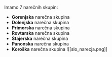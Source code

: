 Imamo 7 narečnih skupin:
- **Gorenjska** narečna skupina
- **Dolenjska** narečna skupina
- **Primorska** narečna skupina
- **Rovtarska** narečna skupina
- **Štajerska** narečna skupina
- **Panonska** narečna skupina
- **Koroška** narečna skupina
![[slo_narecja.png]]
